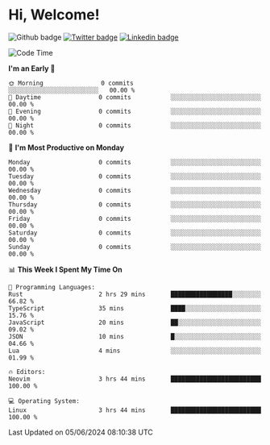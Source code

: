   # Hi, Welcome!
  ![Github badge](https://img.shields.io/github/followers/kraken-afk.svg?style=social&label=Follow&maxAge=2592000)
  [![Twitter badge](https://img.shields.io/badge/-Twitter-00acee?style=flat-square&logo=Twitter&logoColor=white)](https://twitter.com/trshppl)
  [![Linkedin badge](https://img.shields.io/badge/LinkedIn-0077B5?style=flat-square&logo=linkedin&logoColor=white)](https://www.linkedin.com/in/noveanrer)
<!--START_SECTION:waka-->
![Code Time](http://img.shields.io/badge/Code%20Time-227%20hrs%2053%20mins-blue)

**I'm an Early 🐤** 

```text
🌞 Morning                0 commits           ░░░░░░░░░░░░░░░░░░░░░░░░░   00.00 % 
🌆 Daytime                0 commits           ░░░░░░░░░░░░░░░░░░░░░░░░░   00.00 % 
🌃 Evening                0 commits           ░░░░░░░░░░░░░░░░░░░░░░░░░   00.00 % 
🌙 Night                  0 commits           ░░░░░░░░░░░░░░░░░░░░░░░░░   00.00 % 
```
📅 **I'm Most Productive on Monday** 

```text
Monday                   0 commits           ░░░░░░░░░░░░░░░░░░░░░░░░░   00.00 % 
Tuesday                  0 commits           ░░░░░░░░░░░░░░░░░░░░░░░░░   00.00 % 
Wednesday                0 commits           ░░░░░░░░░░░░░░░░░░░░░░░░░   00.00 % 
Thursday                 0 commits           ░░░░░░░░░░░░░░░░░░░░░░░░░   00.00 % 
Friday                   0 commits           ░░░░░░░░░░░░░░░░░░░░░░░░░   00.00 % 
Saturday                 0 commits           ░░░░░░░░░░░░░░░░░░░░░░░░░   00.00 % 
Sunday                   0 commits           ░░░░░░░░░░░░░░░░░░░░░░░░░   00.00 % 
```


📊 **This Week I Spent My Time On** 

```text
💬 Programming Languages: 
Rust                     2 hrs 29 mins       █████████████████░░░░░░░░   66.82 % 
TypeScript               35 mins             ████░░░░░░░░░░░░░░░░░░░░░   15.76 % 
JavaScript               20 mins             ██░░░░░░░░░░░░░░░░░░░░░░░   09.02 % 
JSON                     10 mins             █░░░░░░░░░░░░░░░░░░░░░░░░   04.66 % 
Lua                      4 mins              ░░░░░░░░░░░░░░░░░░░░░░░░░   01.99 % 

🔥 Editors: 
Neovim                   3 hrs 44 mins       █████████████████████████   100.00 % 

💻 Operating System: 
Linux                    3 hrs 44 mins       █████████████████████████   100.00 % 
```


 Last Updated on 05/06/2024 08:10:38 UTC
<!--END_SECTION:waka-->